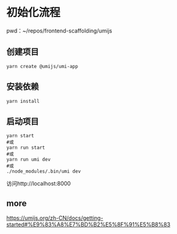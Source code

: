 # 初始化流程

pwd：~/repos/frontend-scaffolding/umijs

## 创建项目

```shell
yarn create @umijs/umi-app
```

## 安装依赖

```shell
yarn install
```

## 启动项目

```shell
yarn start
#或
yarn run start
#或
yarn run umi dev
#或
./node_modules/.bin/umi dev
```

访问http://localhost:8000

## more

https://umijs.org/zh-CN/docs/getting-started#%E9%83%A8%E7%BD%B2%E5%8F%91%E5%B8%83

